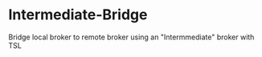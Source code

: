 # Intermediate-Bridge
Bridge local broker to remote broker using an "Intermmediate" broker with TSL
